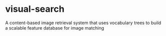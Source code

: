 # visual-search
A content-based image retrieval system that uses vocabulary trees to build a scalable feature database for image matching
